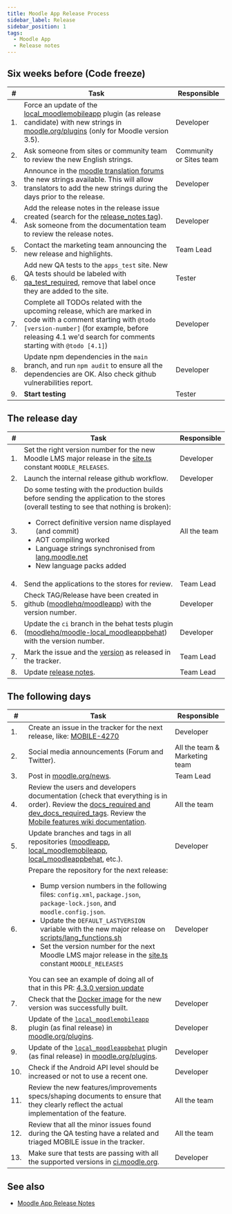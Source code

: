 ```yaml
---
title: Moodle App Release Process
sidebar_label: Release
sidebar_position: 1
tags:
  - Moodle App
  - Release notes
---
```


## Six weeks before (Code freeze)

| **#** | **Task** | **Responsible** |
|---|---|---|
| 1. | Force an update of the [local_moodlemobileapp](https://moodle.org/plugins/view.php?id=997) plugin (as release candidate) with new strings in [moodle.org/plugins](https://moodle.org/plugins) (only for Moodle version 3.5). | Developer |
| 2. | Ask someone from sites or community team to review the new English strings. | Community or Sites team |
| 3. | Announce in the [moodle translation forums](https://lang.moodle.org/mod/forum/view.php?id=5) the new strings available. This will allow translators to add the new strings during the days prior to the release. | Developer |
| 4. | Add the release notes in the release issue created (search for the [release_notes tag](https://tracker.moodle.org/issues/?jql=project%20%3D%20MOBILE%20AND%20labels%20%3D%20release_notes)). Ask someone from the documentation team to review the release notes. | Developer |
| 5. | Contact the marketing team announcing the new release and highlights. | Team Lead |
| 6. | Add new QA tests to the `apps_test` site. New QA tests should be labeled with [qa_test_required](https://tracker.moodle.org/issues/?jql=project%20%3D%20MOBILE%20AND%20resolution%20in%20(Unresolved%2C%20Fixed)%20AND%20labels%20%3D%20qa_test_required%20ORDER%20BY%20priority%20DESC%2C%20updated%20DESC), remove that label once they are added to the site. | Tester |
| 7. | Complete all TODOs related with the upcoming release, which are marked in code with a comment starting with `@todo [version-number]` (for example, before releasing 4.1 we'd search for comments starting with `@todo [4.1]`) | Developer |
| 8. | Update npm dependencies in the `main` branch, and run `npm audit` to ensure all the dependencies are OK. Also check github vulnerabilities report. | Developer |
| 9. | **Start testing** | Tester |

## The release day

| **#** | **Task** | **Responsible** |
|---|---|---|
| 1. | Set the right version number for the new Moodle LMS major release in the [site.ts](https://github.com/moodlehq/moodleapp/blob/main/src/core/classes/site.ts#L102) constant `MOODLE_RELEASES`. | Developer |
| 2. | Launch the internal release github workflow. | Developer |
| 3. | Do some testing with the production builds before sending the application to the stores (overall testing to see that nothing is broken): <ul><li>Correct definitive version name displayed (and commit)</li><li>AOT compiling worked</li><li>Language strings synchronised from [lang.moodle.net](https://lang.moodle.net)</li><li>New language packs added</li></ul> | All the team |
| 4. | Send the applications to the stores for review. | Team Lead |
| 5. | Check TAG/Release have been created in github ([moodlehq/moodleapp](https://github.com/moodlehq/moodleapp/releases)) with the version number. | Developer |
| 6. | Update the `ci` branch in the behat tests plugin ([moodlehq/moodle-local_moodleappbehat](https://github.com/moodlehq/moodle-local_moodleappbehat/)) with the version number. | Developer |
| 7. | Mark the issue and the [version](https://tracker.moodle.org/projects/MOBILE?selectedItem=com.atlassian.jira.jira-projects-plugin:release-page) as released in the tracker. | Team Lead |
| 8. | Update [release notes](../../app_releases.md). | Team Lead |

## The following days

| **#** | **Task** | **Responsible** |
|---|---|---|
| 1. | Create an issue in the tracker for the next release, like: [MOBILE-4270](https://tracker.moodle.org/browse/MOBILE-4270) | Developer |
| 2. | Social media announcements (Forum and Twitter). | All the team & Marketing team |
| 3. | Post in [moodle.org/news](https://moodle.org/news). | Team Lead |
| 4. | Review the users and developers documentation (check that everything is in order). Review the [docs_required and dev_docs_required_tags](https://tracker.moodle.org/issues/?jql=project%20%3D%20MOBILE%20AND%20labels%20in%20%28docs_required%2C%20dev_docs_required%29). Review the [Mobile features wiki documentation](https://docs.moodle.org/en/Moodle_Mobile_features). | All the team |
| 5. | Update branches and tags in all repositories ([moodleapp](https://github.com/moodlehq/moodleapp), [local_moodlemobileapp](https://github.com/moodlehq/moodle-local_moodlemobileapp/), [local_moodleappbehat](https://github.com/moodlehq/moodle-local_moodleappbehat), etc.). | Developer |
| 6. | Prepare the repository for the next release: <ul><li>Bump version numbers in the following files: `config.xml`, `package.json`, `package-lock.json`, and `moodle.config.json`.</li> <li>Update the `DEFAULT_LASTVERSION` variable with the new major release on [scripts/lang_functions.sh](https://github.com/moodlehq/moodleapp/blob/main/scripts/lang_functions.sh)</li> <li>Set the version number for the next Moodle LMS major release in the [site.ts](https://github.com/moodlehq/moodleapp/blob/main/src/core/classes/site.ts#L102) constant `MOODLE_RELEASES`</li> </ul> You can see an example of doing all of that in this PR: [4.3.0 version update](https://github.com/moodlehq/moodleapp/pull/3707)| Developer |
| 7. | Check that the [Docker image](https://cloud.docker.com/u/moodlehq/repository/docker/moodlehq/moodleapp/) for the new version was successfully built. | Developer |
| 8. | Update of the [`local_moodlemobileapp`](https://moodle.org/plugins/view.php?id=997) plugin (as final release) in [moodle.org/plugins](https://moodle.org/plugins). | Developer |
| 9. | Update of the [`local_moodleappbehat`](https://github.com/moodlehq/moodle-local_moodleappbehat/) plugin (as final release) in [moodle.org/plugins](https://moodle.org/plugins). | Developer |
| 10. | Check if the Android API level should be increased or not to use a recent one. | Developer |
| 11. | Review the new features/improvements specs/shaping documents to ensure that they clearly reflect the actual implementation of the feature. | All the team |
| 12. | Review that all the minor issues found during the QA testing have a related and triaged MOBILE issue in the tracker. | All the team |
| 13. | Make sure that tests are passing with all the supported versions in [ci.moodle.org](https://ci.moodle.org). | Developer |

## See also

- [Moodle App Release Notes](../../app_releases.md)
